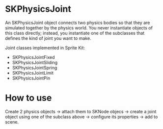 # SKPhysicsJoint

An SKPhysicsJoint object connects two physics bodies so that they are simulated together by the physics world. You never instantiate objects of this class directly; instead, you instantiate one of the subclasses that defines the kind of joint you want to make.

Joint classes implemented in Sprite Kit:
* SKPhysicsJointFixed 
* SKPhysicsJointSliding
* SKPhysicsJointSpring
* SKPhysicsJointLimit
* SKPhysicsJointPin

# How to use
Create 2 physics objects -> attach them to SKNode objecs -> create a joint object using one of the subclass above -> configure its properties -> add to scene.